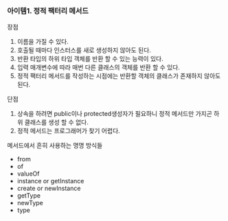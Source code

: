 ### 아이템1. 정적 팩터리 메서드

장점
1. 이름을 가질 수 있다.
2. 호출될 때마다 인스터스를 새로 생성하지 않아도 된다.
3. 반환 타입의 하위 타입 객체를 반환 할 수 있는 능력이 있다.
4. 입력 매개변수에 따라 매번 다른 클래스의 객체를 반환 할 수 있다.
5. 정적 팩터리 메서드를 작성하는 시점에는 반환할 객체의 클래스가 존재하지 않아도 된다.

단점
1. 상속을 하려면 public이나 protected생성자가 필요하니 정적 메서드만 가지곤 하위 클래스를 생성 할 수 없다.
2. 정적 메서드는 프로그래머가 찾기 어렵다.

메서드에서 흔히 사용하는 명명 방식들
- from
- of
- valueOf
- instance or getInstance
- create or newInstance
- getType
- newType
- type 

